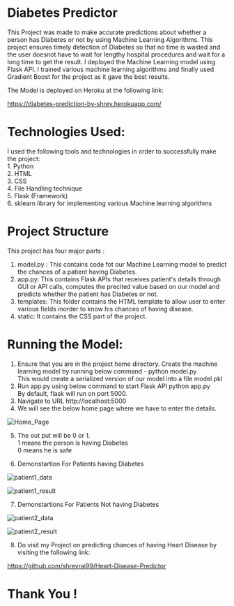 # Diabetes Predictor

  This Project was made to make accurate predictions about whether a person has Diabetes or not by using Machine Learning Algorithms.
  This project ensures timely detection of Diabetes so that no time is wasted and the user doesnot have to wait for lengthy hospital 
  procedures and wait for a long time to get the result.
  I deployed the Machine Learning model using Flask API. I trained various machine learning algorithms and finally used Gradient Boost
  for the project as it gave the best results.
  
  
  The Model is deployed on Heroku at the following link:
  
  https://diabetes-prediction-by-shrey.herokuapp.com/
  
 
# Technologies Used: #
  I used the following tools and technologies in order to successfully make the project: <br />
    1. Python <br />
    2. HTML <br />
    3. CSS <br />
    4. File Handling technique <br />
    5. Flask (Framework) <br />
    6. sklearn library for implementing various Machine learning algorithms <br />
    
   
  # Project Structure #
   This project has four major parts : <br />
   1. model.py : This contains code fot our Machine Learning model to predict the chances of a patient having Diabetes. <br />
   2. app.py: This contains Flask APIs that receives patient's details through GUI or API calls, computes the precited value based on our model and predicts whether the  patient has Diabetes or not. <br />
   3. templates: This folder contains the HTML template to allow user to enter various fields inorder to know his chances of having        disease.  <br />
   4. static: It contains the CSS part of the project.  <br />
   
    
  # Running the Model: #
   1. Ensure that you are in the project home directory. Create the machine learning model by running below command -   python model.py  <br />
   This would create a serialized version of our model into a file model.pkl  <br />   
   2. Run app.py using below command to start Flask API python app.py <br />
   By default, flask will run on port 5000.  <br />   
   3. Navigate to URL http://localhost:5000   <br />   
   4. We will see the below home page where we have to enter the details.  <br />   
   
   
   ![Home_Page](https://user-images.githubusercontent.com/51885421/89995555-3ed4bd00-dca7-11ea-9e69-142ec9502327.png)
   
   
   5. The out put will be 0 or 1. <br />
      1 means the person is having Diabetes <br />
      0 means he is safe  <br />
   
   
   6. Demonstartion For Patients having Diabetes 
   
   ![patient1_data](https://user-images.githubusercontent.com/51885421/89995572-44ca9e00-dca7-11ea-85c3-34db6481f355.png)
   
   
   ![patient1_result](https://user-images.githubusercontent.com/51885421/89997140-5dd44e80-dca9-11ea-92bd-4f107d6a0d6d.png)
   
   
   
   7. Demonstartions For Patients Not having Diabetes
   
   ![patient2_data](https://user-images.githubusercontent.com/51885421/89995602-4f853300-dca7-11ea-9faa-f22a8483520f.png)
   
   
   ![patient2_result](https://user-images.githubusercontent.com/51885421/89997156-63ca2f80-dca9-11ea-9620-16b91f4fc1d0.png)
   
   
   8. Do visit my Project on predicting chances of having Heart Disease by visiting the following link:
   
   
   https://github.com/shreyrai99/Heart-Disease-Predictor
   
   
   
   # Thank You ! #
 
